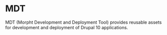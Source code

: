 # MDT

MDT (Morpht Development and Deployment Tool) provides reusable assets for development and deployment of Drupal 10 applications.
